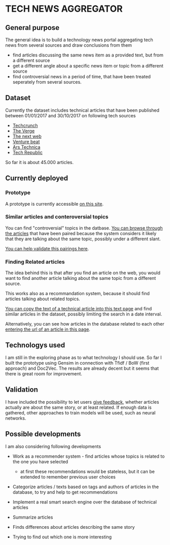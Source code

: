 # TECH NEWS AGGREGATOR


## General purpose

The general idea is to build a technology news portal aggregating tech news from several sources and draw conclusions from them

* find articles discussing the same news item as a provided text, but from a different source
* get a different angle about a specific news item or topic from a different source
* find controversial news in a period of time, that have been treated seperately from several sources.


## Dataset


Currently the dataset includes technical articles that have been published between 01/01/2017 and 30/10/2017 on following tech sources

* [Techcrunch](http://www.techcrunch.com)
* [The Verge](http://www.theverge.com)
* [The next web](http://www.thenextweb.com)
* [Venture beat](http://www.venturebeat.com)
* [Ars Technica](http://www.arstechnica.com)
* [Tech Republic](http://www.techrepublic.com)


So far it is about 45.000 articles.

## Currently deployed

### Prototype

A prototype is currently accessible [on this site](http://ec2-35-156-126-138.eu-central-1.compute.amazonaws.com:8080).

### Similar articles and conteroversial topics

You can find "controversial" topics in the datbase. [You can browse through the articles](http://18.194.147.93:8080/duplicates/0') that have been paired because the system considers it likely that they are talking about the same topic, possibly under a different slant.

[You can help validate this pairings here](http://18.194.147.93:8080/randomrelated).


### Finding Related articles

The idea behind this is that after you find an article on the web, you would want to find another article talking about the same topic from a different source.

This works also as a recommandation system, because it should find articles talking about related topics.

[You can copy the text of a technical article into this text page](http://18.194.147.93:8080/search)  and find similar articles in the dataset, possibly limiting the search in a date interval.

Alternatively, you can see how articles in the database related to each other [entering the url of an article in this page](http://ec2-35-156-126-138.eu-central-1.compute.amazonaws.com:8080/search_url).


## Technologys used

I am still in the exploring phase as to what technology I should use. So far I built the prototype using Gensim in connection with Tfidf / BoW (first approach) and Doc2Vec. The results are already decent but it seems that there is great room for improvement.

## Validation

I have included the possibility to let users [give feedback](), whether articles actually are about the same story, or at least related. If enough data is gathered, other approaches to train models will be used, such as neural networks.

## Possible developments

I am also considering following developments

* Work as a recommender system - find articles whose topics is related to the one you have selected
  * at first these recommendations would be stateless, but it can be extended to remember previous user choices

* Categorize articles / texts based on tags and authors of articles in the database, to try and help to get recommendations

* Implement a real smart search engine over the database of technical articles

* Summarize articles

* Finds differences about articles describing the same story

* Trying to find out which one is more interesting
